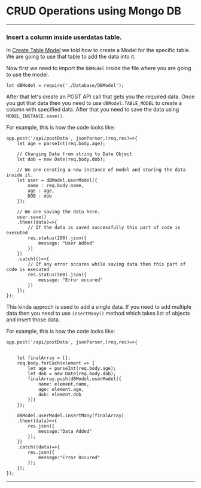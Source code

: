 # CRUD Operations using Mongo DB
----
### Insert a column inside userdatas table.

In [Create Table Model](https://github.com/Chetan0211/LearningMaterial/blob/main/NodeJS/MongoDB/CreateTableModel.md) we told how to create a Model for the specific table. We are going to use that table to add the data into it.

Now first we need to import the `DBModel` inside the file where you are going to use the model.

```JS
let dBModel = require('./Database/DBModel');
```

After that let's create an POST API call that gets you the required data. Once you got that data then you need to use `dBModel.TABLE_MODEL` to create a column with specified data. After that you need to save the data using `MODEL_INSTANCE.save()`. 

For example, this is how the code looks like:

```JS
app.post('/api/postData', jsonParser,(req,res)=>{
    let age = parseInt(req.body.age);
    
    // Changing Date from string to Date Object
    let dob = new Date(req.body.dob);
    
    // We are cerating a new instance of model and storing the data inside it.
    let user = dBModel.userModel({
        name : req.body.name,
        age : age,
        DOB : dob
    });
    
    // We are saving the data here.
    user.save()
    .then((data)=>{
        // If the data is saved successfully this part of code is executed
        res.status(200).json({
            message: "User Added"
        })
    })
    .catch(()=>{
        // If any error occures while saving data then this part of code is executed
        res.status(500).json({
            message: "Error occured"
        })
    });
});
```

This kinda approch is used to add a single data. If you need to add multiple data then you need to use `insertMany()` method which takes list of objects and insert those data.

For example, this is how the code looks like:

```JS
app.post('/api/postData', jsonParser,(req,res)=>{

    
    let finalArray = [];
    req.body.forEach(element => {
        let age = parseInt(req.body.age);
        let dob = new Date(req.body.dob);
        finalArray.push(dBModel.userModel({
            name: element.name,
            age: element.age,
            dob: element.dob
        }))
    });
    
    dBModel.userModel.insertMany(finalArray)
    .then((data)=>{
        res.json({
            message:"Data Added"
        });
    })
    .catch((data)=>{
        res.json({
            message:"Error Occured"
        });
    });
});
```
----
